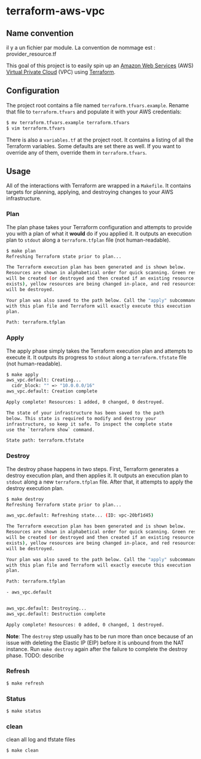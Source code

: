 # terraform-aws-vpc

## Name convention
il y a un fichier par module.
La convention de nommage est :
 provider_resource.tf

This goal of this project is to easily spin up an [Amazon Web Services](http://aws.amazon.com/) (AWS) [Virtual Private Cloud](http://aws.amazon.com/vpc/) (VPC) using [Terraform](http://terraform.io).

## Configuration

The project root contains a file named `terraform.tfvars.example`. Rename that file to `terraform.tfvars` and populate it with your AWS credentials:

```bash
$ mv terraform.tfvars.example terraform.tfvars
$ vim terraform.tfvars
```

There is also a `variables.tf` at the project root. It contains a listing of all the Terraform variables. Some defaults are set there as well. If you want to override any of them, override them in `terraform.tfvars`.

## Usage

All of the interactions with Terraform are wrapped in a `Makefile`. It contains targets for planning, applying, and destroying changes to your AWS infrastructure.

### Plan

The plan phase takes your Terraform configuration and attempts to provide you with a plan of what it **would** do if you applied it. It outputs an execution plan to `stdout` along a `terraform.tfplan` file (not human-readable).

```bash
$ make plan
Refreshing Terraform state prior to plan...

The Terraform execution plan has been generated and is shown below.
Resources are shown in alphabetical order for quick scanning. Green resources
will be created (or destroyed and then created if an existing resource
exists), yellow resources are being changed in-place, and red resources
will be destroyed.

Your plan was also saved to the path below. Call the "apply" subcommand
with this plan file and Terraform will exactly execute this execution
plan.

Path: terraform.tfplan
```

### Apply

The apply phase simply takes the Terraform execution plan and attempts to execute it. It outputs its progress to `stdout` along a `terraform.tfstate` file (not human-readable).

```bash
$ make apply
aws_vpc.default: Creating...
  cidr_block: "" => "10.0.0.0/16"
aws_vpc.default: Creation complete

Apply complete! Resources: 1 added, 0 changed, 0 destroyed.

The state of your infrastructure has been saved to the path
below. This state is required to modify and destroy your
infrastructure, so keep it safe. To inspect the complete state
use the `terraform show` command.

State path: terraform.tfstate
```

### Destroy

The destroy phase happens in two steps. First, Terraform generates a destroy execution plan, and then applies it. It outputs an execution plan to `stdout` along a new `terraform.tfplan` file. After that, it attempts to apply the destroy execution plan.

```bash
$ make destroy
Refreshing Terraform state prior to plan...

aws_vpc.default: Refreshing state... (ID: vpc-20bf1d45)

The Terraform execution plan has been generated and is shown below.
Resources are shown in alphabetical order for quick scanning. Green resources
will be created (or destroyed and then created if an existing resource
exists), yellow resources are being changed in-place, and red resources
will be destroyed.

Your plan was also saved to the path below. Call the "apply" subcommand
with this plan file and Terraform will exactly execute this execution
plan.

Path: terraform.tfplan

- aws_vpc.default


aws_vpc.default: Destroying...
aws_vpc.default: Destruction complete

Apply complete! Resources: 0 added, 0 changed, 1 destroyed.
```

**Note**: The `destroy` step usually has to be run more than once because of an issue with deleting the Elastic IP (EIP) before it is unbound from the NAT instance. Run `make destroy` again after the failure to complete the destroy phase.
TODO: describe
### Refresh
```bash
$ make refresh
```
### Status
```bash
$ make status
```
### clean
clean all log and tfstate files
```bash
$ make clean
```

